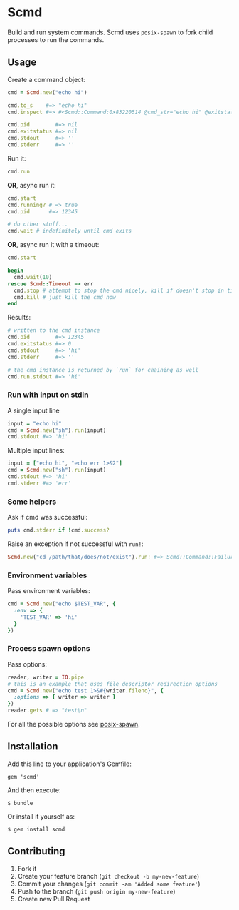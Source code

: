 # Scmd

Build and run system commands.  Scmd uses `posix-spawn` to fork child processes to run the commands.

## Usage

Create a command object:

```ruby
cmd = Scmd.new("echo hi")

cmd.to_s    #=> "echo hi"
cmd.inspect #=> #<Scmd::Command:0x83220514 @cmd_str="echo hi" @exitstatus=nil>

cmd.pid        #=> nil
cmd.exitstatus #=> nil
cmd.stdout     #=> ''
cmd.stderr     #=> ''
```

Run it:

```ruby
cmd.run
```

**OR**, async run it:

```ruby
cmd.start
cmd.running? # => true
cmd.pid      #=> 12345

# do other stuff...
cmd.wait # indefinitely until cmd exits
```

**OR**, async run it with a timeout:

```ruby
cmd.start

begin
  cmd.wait(10)
rescue Scmd::Timeout => err
  cmd.stop # attempt to stop the cmd nicely, kill if doesn't stop in time
  cmd.kill # just kill the cmd now
end
```

Results:

```ruby
# written to the cmd instance
cmd.pid        #=> 12345
cmd.exitstatus #=> 0
cmd.stdout     #=> 'hi'
cmd.stderr     #=> ''

# the cmd instance is returned by `run` for chaining as well
cmd.run.stdout #=> 'hi'
```

### Run with input on stdin

A single input line

```ruby
input = "echo hi"
cmd = Scmd.new("sh").run(input)
cmd.stdout #=> 'hi'
```

Multiple input lines:

```ruby
input = ["echo hi", "echo err 1>&2"]
cmd = Scmd.new("sh").run(input)
cmd.stdout #=> 'hi'
cmd.stderr #=> 'err'
```

### Some helpers

Ask if cmd was successful:

```ruby
puts cmd.stderr if !cmd.success?
```

Raise an exception if not successful with `run!`:

```ruby
Scmd.new("cd /path/that/does/not/exist").run! #=> Scmd::Command::Failure
```

### Environment variables

Pass environment variables:

```ruby
cmd = Scmd.new("echo $TEST_VAR", {
  :env => {
    'TEST_VAR' => 'hi'
  }
})
```

### Process spawn options

Pass options:

```ruby
reader, writer = IO.pipe
# this is an example that uses file descriptor redirection options
cmd = Scmd.new("echo test 1>&#{writer.fileno}", {
  :options => { writer => writer }
})
reader.gets # => "test\n"
```

For all the possible options see [posix-spawn](https://github.com/rtomayko/posix-spawn#status).

## Installation

Add this line to your application's Gemfile:

    gem 'scmd'

And then execute:

    $ bundle

Or install it yourself as:

    $ gem install scmd

## Contributing

1. Fork it
2. Create your feature branch (`git checkout -b my-new-feature`)
3. Commit your changes (`git commit -am 'Added some feature'`)
4. Push to the branch (`git push origin my-new-feature`)
5. Create new Pull Request
